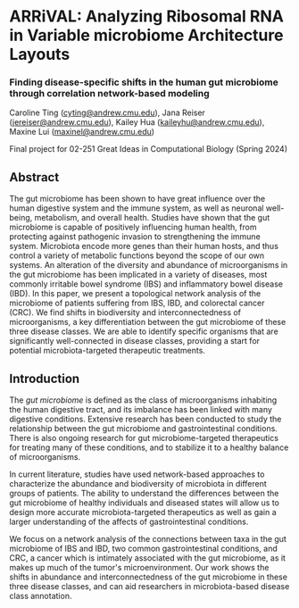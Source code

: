 # ARRiVAL: Analyzing Ribosomal RNA in Variable microbiome Architecture Layouts
### Finding disease-specific shifts in the human gut microbiome through correlation network-based modeling
Caroline Ting (cyting@andrew.cmu.edu), Jana Reiser (jereiser@andrew.cmu.edu), Kailey Hua (kaileyhu@andrew.cmu.edu), Maxine Lui (maxinel@andrew.cmu.edu)

Final project for 02-251 Great Ideas in Computational Biology (Spring 2024)

## Abstract

The gut microbiome has been shown to have great influence over the human  digestive system and the immune system, as well as neuronal well-being, metabolism, and overall health. Studies have shown that the gut microbiome is  capable of positively influencing human health, from protecting against pathogenic invasion to strengthening the immune system. Microbiota encode more genes than their human hosts, and thus control a variety of metabolic functions beyond the scope of our own systems. An alteration of the diversity and abundance of microorganisms in the gut microbiome has been implicated in a variety of diseases, most commonly irritable bowel syndrome (IBS) and inflammatory bowel disease (IBD). In this paper, we present a topological network analysis of the microbiome of patients suffering from IBS, IBD, and colorectal cancer (CRC). We find shifts in biodiversity and interconnectedness of microorganisms, a key differentiation between the gut microbiome of these three disease classes. We are able to identify specific organisms that are significantly well-connected in disease classes, providing a start for potential microbiota-targeted therapeutic treatments. 

## Introduction

The _gut microbiome_ is defined as the class of microorganisms inhabiting the human digestive tract, and its imbalance has been linked with many digestive conditions. Extensive research has been conducted to study the relationship between the gut microbiome and gastrointestinal conditions. There is also ongoing research for gut microbiome-targeted therapeutics for treating many of these conditions, and to stabilize it to a healthy balance of microorganisms.

In current literature, studies have used network-based approaches to characterize the abundance and biodiversity of microbiota in different groups of patients. The ability to understand the differences between the gut microbiome of healthy individuals and diseased states will allow us to design more accurate microbiota-targeted therapeutics as well as gain a larger understanding of the affects of gastrointestinal conditions.

We focus on a network analysis of the connections between taxa in the gut microbiome of IBS and IBD, two common gastrointestinal conditions, and CRC, a cancer which is intimately associated with the gut microbiome, as it makes up much of the tumor's microenvironment. Our work shows the shifts in abundance and interconnectedness of the gut microbiome in these three disease classes, and can aid researchers in microbiota-based disease class annotation.

